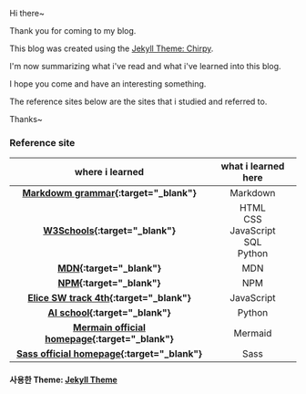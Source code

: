 Hi there~

Thank you for coming to my blog.

This blog was created using the [Jekyll Theme: Chirpy](./Chirpy-README.md).

I'm now summarizing what i've read and what i've learned into this blog.

I hope you come and have an interesting something.

The reference sites below are the sites that i studied and referred to.

Thanks~

### Reference site

|                                                                                      **where i learned**                                                                                      |          **what i learned here**           |
| :-------------------------------------------------------------------------------------------------------------------------------------------------------------------------------------------: | :----------------------------------------: |
| **[Markdowm grammar](https://docs.github.com/en/get-started/writing-on-github/getting-started-with-writing-and-formatting-on-github/basic-writing-and-formatting-syntax){:target="\_blank"}** |                  Markdown                  |
|                                                           **[W3Schools](https://www.w3schools.com/default.asp){:target="\_blank"}**                                                           | HTML<br>CSS<br>JavaScript<br>SQL<br>Python |
|                                                                **[MDN](https://developer.mozilla.org/ko/){:target="\_blank"}**                                                                |                    MDN                     |
|                                                                     **[NPM](https://www.npmjs.com/){:target="\_blank"}**                                                                      |                    NPM                     |
|                                                             **[Elice SW track 4th](https://elice.training/){:target="\_blank"}**                                                              |                 JavaScript                 |
|                                                                **[AI school](https://gj-aischool.or.kr/){:target="\_blank"}**                                                                 |                   Python                   |
|                                                          **[Mermain official homepage](https://mermaid.js.org/){:target="\_blank"}**                                                          |                  Mermaid                   |
|                                                            **[Sass official homepage](https://sass-lang.com){:target="\_blank"}**                                                             |                    Sass                    |

#### 사용한 Theme: [Jekyll Theme](./Chirpy-README.md)
